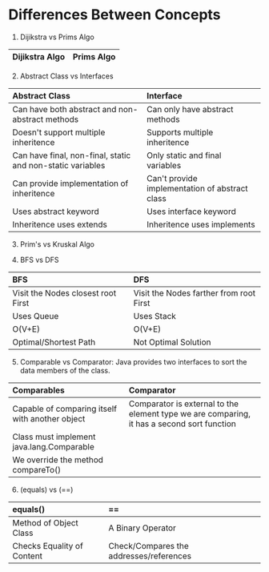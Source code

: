# Differences Between Concepts

1. Dijikstra vs Prims Algo

|Dijikstra Algo|Prims Algo|
|:---|:---|


2. Abstract Class vs Interfaces

|Abstract Class|Interface|
|:---|:---|
|Can have both abstract and non-abstract methods|Can only have abstract methods|
|Doesn't support multiple inheritence|Supports multiple inheritence|
|Can have final, non-final, static and non-static variables|Only static and final variables|
|Can provide implementation of inheritence|Can't provide implementation of abstract class|
|Uses abstract keyword|Uses interface keyword|
|Inheritence uses extends|Inheritence uses implements|

3. Prim's vs Kruskal Algo

4. BFS vs DFS

|BFS|DFS|
|:---|:---|
|Visit the Nodes closest root First|Visit the Nodes farther from root First|
|Uses Queue|Uses Stack|
|O(V+E)|O(V+E)|
|Optimal/Shortest Path|Not Optimal Solution|

5. Comparable vs Comparator: Java provides two interfaces to sort the data members of the class.

|Comparables|Comparator|
|:---|:---|
|Capable of comparing itself with another object|Comparator is external to the element type we are comparing, it has a second sort function|
|Class must implement java.lang.Comparable||
|We override the method compareTo()||

6. (equals) vs (==)

|equals()|==|
|:---|:---|
|Method of Object Class|A Binary Operator|
|Checks Equality of Content|Check/Compares the addresses/references|